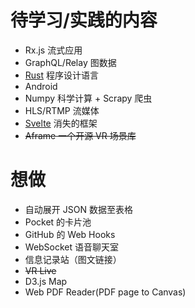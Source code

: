 # 待学习/实践的内容


+ Rx.js 流式应用  
+ GraphQL/Relay 图数据  
+ [Rust](https://www.rust-lang.org/) 程序设计语言  
+ Android  
+ Numpy 科学计算 + Scrapy 爬虫  
+ HLS/RTMP 流媒体  
+ [Svelte](https://github.com/sveltejs/svelte) 消失的框架
+ <del> Aframe 一个开源 VR 场景库 </del>  

# 想做
+ 自动展开 JSON 数据至表格
+ Pocket 的卡片池  
+ GitHub 的 Web Hooks  
+ WebSocket 语音聊天室  
+ 信息记录站（图文链接）  
+ <del> VR Live </del>  
+ D3.js Map
+ Web PDF Reader(PDF page to Canvas)
